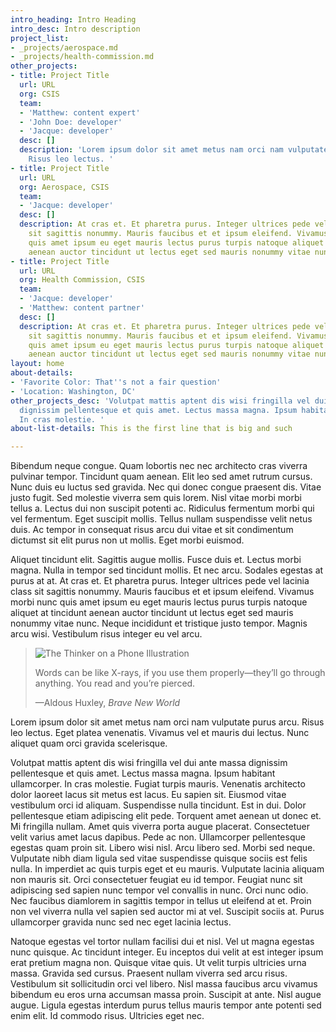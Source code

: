 ```yaml
---
intro_heading: Intro Heading
intro_desc: Intro description
project_list:
- _projects/aerospace.md
- _projects/health-commission.md
other_projects:
- title: Project Title
  url: URL
  org: CSIS
  team:
  - 'Matthew: content expert'
  - 'John Doe: developer'
  - 'Jacque: developer'
  desc: []
  description: 'Lorem ipsum dolor sit amet metus nam orci nam vulputate purus arcu.
    Risus leo lectus. '
- title: Project Title
  url: URL
  org: Aerospace, CSIS
  team:
  - 'Jacque: developer'
  desc: []
  description: At cras et. Et pharetra purus. Integer ultrices pede vel lacinia class
    sit sagittis nonummy. Mauris faucibus et et ipsum eleifend. Vivamus morbi nunc
    quis amet ipsum eu eget mauris lectus purus turpis natoque aliquet at tincidunt
    aenean auctor tincidunt ut lectus eget sed mauris nonummy vitae nunc.
- title: Project Title
  url: URL
  org: Health Commission, CSIS
  team:
  - 'Jacque: developer'
  - 'Matthew: content partner'
  desc: []
  description: At cras et. Et pharetra purus. Integer ultrices pede vel lacinia class
    sit sagittis nonummy. Mauris faucibus et et ipsum eleifend. Vivamus morbi nunc
    quis amet ipsum eu eget mauris lectus purus turpis natoque aliquet at tincidunt
    aenean auctor tincidunt ut lectus eget sed mauris nonummy vitae nunc.
layout: home
about-details:
- 'Favorite Color: That''s not a fair question'
- 'Location: Washington, DC'
other_projects_desc: 'Volutpat mattis aptent dis wisi fringilla vel dui ante massa
  dignissim pellentesque et quis amet. Lectus massa magna. Ipsum habitant ullamcorper.
  In cras molestie. '
about-list-details: This is the first line that is big and such

---
```

Bibendum neque congue. Quam lobortis nec nec architecto cras viverra pulvinar tempor. Tincidunt quam aenean. Elit leo sed amet rutrum cursus. Nunc duis eu luctus sed gravida. Nec qui donec congue praesent dis. Vitae justo fugit. Sed molestie viverra sem quis lorem. Nisl vitae morbi morbi tellus a. Lectus dui non suscipit potenti ac. Ridiculus fermentum morbi qui vel fermentum. Eget suscipit mollis. Tellus nullam suspendisse velit netus duis. Ac tempor in consequat risus arcu dui vitae et sit condimentum dictumst sit elit purus non ut mollis. Eget morbi euismod.

Aliquet tincidunt elit. Sagittis augue mollis. Fusce duis et. Lectus morbi magna. Nulla in tempor sed tincidunt mollis. Et nec arcu. Sodales egestas at purus at at. At cras et. Et pharetra purus. Integer ultrices pede vel lacinia class sit sagittis nonummy. Mauris faucibus et et ipsum eleifend. Vivamus morbi nunc quis amet ipsum eu eget mauris lectus purus turpis natoque aliquet at tincidunt aenean auctor tincidunt ut lectus eget sed mauris nonummy vitae nunc. Neque incididunt et tristique justo tempor. Magnis arcu wisi. Vestibulum risus integer eu vel arcu.

<blockquote cite=""><img src="{{ '/assets/images/Thinker.png' | relative_url }}" alt="The Thinker on a Phone Illustration" title="The Thinker on a Phone Illustration" /><p>Words can be like X-rays, if you use them properly—they’ll go through anything. You read and you’re pierced.</p><footer>—Aldous Huxley, <cite>Brave New World</cite></footer></blockquote>

Lorem ipsum dolor sit amet metus nam orci nam vulputate purus arcu. Risus leo lectus. Eget platea venenatis. Vivamus vel et mauris dui lectus. Nunc aliquet quam orci gravida scelerisque.

Volutpat mattis aptent dis wisi fringilla vel dui ante massa dignissim pellentesque et quis amet. Lectus massa magna. Ipsum habitant ullamcorper. In cras molestie. Fugiat turpis mauris. Venenatis architecto dolor laoreet lacus sit metus est lacus. Eu sapien sit. Eiusmod vitae vestibulum orci id aliquam. Suspendisse nulla tincidunt. Est in dui. Dolor pellentesque etiam adipiscing elit pede. Torquent amet aenean ut donec et. Mi fringilla nullam. Amet quis viverra porta augue placerat. Consectetuer velit varius amet lacus dapibus. Pede ac non. Ullamcorper pellentesque egestas quam proin sit. Libero wisi nisl. Arcu libero sed. Morbi sed neque. Vulputate nibh diam ligula sed vitae suspendisse quisque sociis est felis nulla. In imperdiet ac quis turpis eget et eu mauris. Vulputate lacinia aliquam non mauris sit. Orci consectetuer feugiat eu id tempor. Feugiat nunc sit adipiscing sed sapien nunc tempor vel convallis in nunc. Orci nunc odio. Nec faucibus diamlorem in sagittis tempor in tellus ut eleifend at et. Proin non vel viverra nulla vel sapien sed auctor mi at vel. Suscipit sociis at. Purus ullamcorper gravida nunc sed nec eget lacinia lectus.

Natoque egestas vel tortor nullam facilisi dui et nisl. Vel ut magna egestas nunc quisque. Ac tincidunt integer. Eu inceptos dui velit at est integer ipsum erat pretium magna non. Quisque vitae quis. Ut velit turpis ultricies urna massa. Gravida sed cursus. Praesent nullam viverra sed arcu risus. Vestibulum sit sollicitudin orci vel libero. Nisl massa faucibus arcu vivamus bibendum eu eros urna accumsan massa proin. Suscipit at ante. Nisl augue augue. Ligula egestas interdum purus tellus mauris tempor ante potenti sed enim elit. Id commodo risus. Ultricies eget nec.